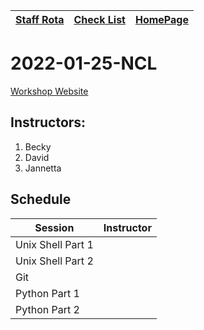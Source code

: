 |[Staff Rota](rota.md)|[Check List](checklist.md)|[HomePage](http://carpentries.ncldata.dev)|
|-|-|-|

# 2022-01-25-NCL

[Workshop Website](https://github.com/NclRSE-Training/2021-10-25-NCL)

## Instructors:

1. Becky
1. David
1. Jannetta

## Schedule
|Session|Instructor|
|-|-|
|Unix Shell Part 1|<Instructor>|
|Unix Shell Part 2|<Instructor>|
|Git|<Instructor>|
|Python Part 1|<Instructor>|
|Python Part 2|<Instructor>|
